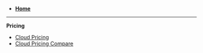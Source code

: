 - [**Home**](@threefold_home)
-----
**Pricing**
- [Cloud Pricing](@pricing)
- [Cloud Pricing Compare](@cloud_pricing_compare)
